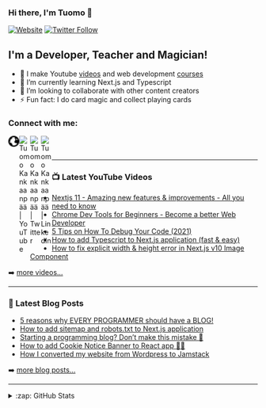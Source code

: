 ### Hi there, I'm Tuomo 👋

[![Website](https://img.shields.io/website?label=tuomokankaanpaa.com&style=for-the-badge&url=https%3A%2F%2Ftuomokankaanpaa.com)](https://tuomokankaanpaa.com)
[![Twitter Follow](https://img.shields.io/twitter/follow/tumee?color=1DA1F2&logo=twitter&style=for-the-badge)](https://twitter.com/intent/follow?original_referer=https%3A%2F%2Fgithub.com%2Ftumetus&screen_name=tumee)

## I'm a Developer, Teacher and Magician!

- 🔭 I make Youtube [videos][youtube] and web development [courses][courses]
- 🌱 I’m currently learning Next.js and Typescript
- 👯 I’m looking to collaborate with other content creators
- ⚡ Fun fact: I do card magic and collect playing cards
### Connect with me:

[<img align="left" alt="tuomokankaanpaa.com" width="22px" src="https://raw.githubusercontent.com/iconic/open-iconic/master/svg/globe.svg" />][website]
[<img align="left" alt="Tuomo Kankaanpää | YouTube" width="22px" src="https://cdn.jsdelivr.net/npm/simple-icons@v3/icons/youtube.svg" />][youtube]
[<img align="left" alt="Tuomo Kankaanpää | Twitter" width="22px" src="https://cdn.jsdelivr.net/npm/simple-icons@v3/icons/twitter.svg" />][twitter]
[<img align="left" alt="Tuomo Kankaanpää | LinkedIn" width="22px" src="https://cdn.jsdelivr.net/npm/simple-icons@v3/icons/linkedin.svg" />][linkedin]

<br />
<br />

---

### 📺 Latest YouTube Videos

<!-- YOUTUBE:START -->
- [Nextjs 11 - Amazing new features & improvements - All you need to know](https://www.youtube.com/watch?v=Ck1NT22nXtA)
- [Chrome Dev Tools for Beginners - Become a better Web Developer](https://www.youtube.com/watch?v=ssRVOU7OVaw)
- [5 Tips on How To Debug Your Code (2021)](https://www.youtube.com/watch?v=k25kU0uaAnk)
- [How to add Typescript to Next.js application (fast & easy)](https://www.youtube.com/watch?v=y6pwgEt3yds)
- [How to fix explicit width & height error in Next.js v10 Image Component](https://www.youtube.com/watch?v=P7i5YIJRJew)
<!-- YOUTUBE:END -->

➡️ [more videos...][youtube]

---

### 📕 Latest Blog Posts

<!-- BLOG-POST-LIST:START -->
- [5 reasons why EVERY PROGRAMMER should have a BLOG!](https://dev.to/tumee/5-reasons-why-every-programmer-should-have-a-blog-1mh)
- [How to add sitemap and robots.txt to Next.js application](https://dev.to/tumee/how-to-add-sitemap-and-robots-txt-to-next-js-application-24hd)
- [Starting a programming blog? Don’t make this mistake 🚫](https://dev.to/tumee/starting-a-programming-blog-don-t-make-this-mistake-2g0a)
- [How to add Cookie Notice Banner to React app 👨‍💻](https://dev.to/tumee/how-to-add-cookie-notice-banner-to-react-app-9e3)
- [How I converted my website from Wordpress to Jamstack](https://dev.to/tumee/how-i-converted-my-website-from-wordpress-to-jamstack-5hd8)
<!-- BLOG-POST-LIST:END -->

➡️ [more blog posts...][blog]

---

<details>
  <summary>:zap: GitHub Stats</summary>

  <img align="left" alt="Tuomo's GitHub Stats" src="https://github-readme-stats.vercel.app/api?username=tumetus&theme=algolia&show_icons=true&hide_border=true" />

</details>

[website]: https://tuomokankaanpaa.com
[blog]: https://tuomokankaanpaa.com/blog
[courses]: http://tuomokankaanpaa.com/courses
[twitter]: https://twitter.com/tumee
[youtube]: https://www.youtube.com/channel/UC34UXFLKqdW3cpk5CBu2Siw
[linkedin]: https://linkedin.com/in/tuomo-kankaanpää-2a0a9753
